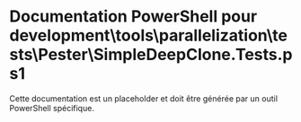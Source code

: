 # Documentation PowerShell pour development\tools\parallelization\tests\Pester\SimpleDeepClone.Tests.ps1

Cette documentation est un placeholder et doit être générée par un outil PowerShell spécifique.
